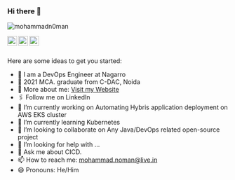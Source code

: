 ### Hi there 👋

<!--
**mohammadn0man/mohammadn0man** is a ✨ _special_ ✨ repository because its `README.md` (this file) appears on your GitHub profile.
-->
<p align="left"> <img src="https://komarev.com/ghpvc/?username=mohammadn0man&label=Views&color=blue&style=plastic" alt="mohammadn0man" /> </p>

</a>
<a href="https://linkedin.com/in/mohammadn0man">
  <kbd>
  <img align="left" alt="Noman's LinkdeIn" width="22px" src="https://cdn.jsdelivr.net/npm/simple-icons@v3/icons/linkedin.svg" />
</a>

<a href="https://github.com/mohammadn0man">
  <kbd>
  <img align="left" alt="Noman's Github" width="22px" src="https://cdn.jsdelivr.net/npm/simple-icons@v3/icons/github.svg" />
</a>

<a href="https://gitlab.com/mohammadn0man">
  <kbd>
  <img align="left" alt="Noman's Github" width="22px" src="https://cdn.jsdelivr.net/npm/simple-icons@v3/icons/gitlab.svg" />
</a>

<br/>
<br/>

Here are some ideas to get you started:

- 🏢 I am a DevOps Engineer at Nagarro
- 🏫 2021 MCA. graduate from C-DAC, Noida
- 🙋‍ More about me: [Visit my Website](https://mohammadn0man.github.io/)
- 🖇 Follow me on LinkedIn
- 🔭 I’m currently working on Automating Hybris application deployment on AWS EKS cluster 
- 🌱 I’m currently learning Kubernetes
- 👯 I’m looking to collaborate on Any Java/DevOps related open-source project
- 🤔 I’m looking for help with ...
- 💬 Ask me about CICD.
- 📫 How to reach me: mohammad.noman@live.in
- 😄 Pronouns: He/Him

